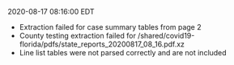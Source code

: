 2020-08-17 08:16:00 EDT


- Extraction failed for case summary tables from page 2
- County testing extraction failed for /shared/covid19-florida/pdfs/state_reports_20200817_08_16.pdf.xz
- Line list tables were not parsed correctly and are not included

